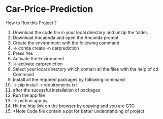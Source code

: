 # Car-Price-Prediction
How to Run this Project ?
1) Download the code file in your local directory and unzip the folder.
2) Download Ancaonda and open the Anconda prompt.
3) Create the environment with the following command 
4) -> conda create -n carprediction
5) Press Yes 
6) Activate the Environment 
7) -> activate carprediction
8) Select your local directory which contain all the files with the help of cd Command 
9) Install all the required packages by following command 
10) -> pip install -r requirements.txt
11) after the sucessful installation of packages 
12) Run the app file 
13) -> python app.py 
14) Hit the http link on the browser by copying  and you are GTG
15) *Note Code file contain a ppt for better understanding of project

